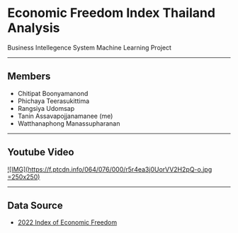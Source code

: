 # Economic Freedom Index Thailand Analysis
Business Intellegence System Machine Learning Project
___
## Members
- Chitipat Boonyamanond
- Phichaya Teerasukittima
- Rangsiya Udomsap
- Tanin Assavapojjanamanee (me)
- Watthanaphong Manassupharanan
___
## Youtube Video
[![IMG](https://f.ptcdn.info/064/076/000/r5r4ea3j0UorVV2H2pQ-o.jpg =250x250)](https://www.youtube.com/feed/subscriptions)
___
## Data Source
- [2022 Index of Economic Freedom](https://www.heritage.org/index/explore)
